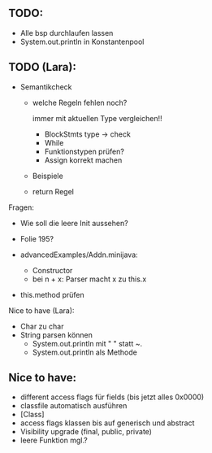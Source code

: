 ## TODO: 

- Alle bsp durchlaufen lassen
- System.out.println in Konstantenpool


## TODO (Lara):


- Semantikcheck

    - welche Regeln fehlen noch?

        immer mit aktuellen Type vergleichen!! 

        - BlockStmts type -> check
        - While 
        - Funktionstypen prüfen?
        - Assign korrekt machen

    - Beispiele
    - return Regel

Fragen:

- Wie soll die leere Init aussehen? 
- Folie 195?


- advancedExamples/Addn.minijava:
  - Constructor
  - bei n + x: Parser macht x zu this.x
- this.method prüfen

Nice to have (Lara):


- Char zu char
- String parsen können
    - System.out.println mit " " statt ~. 
    - System.out.println als Methode

## Nice to have:

- different access flags für fields (bis jetzt alles 0x0000)
- classfile automatisch ausführen
- [Class]
- access flags klassen bis auf generisch und abstract
- Visibility upgrade (final, public, private)
- leere Funktion mgl.?
